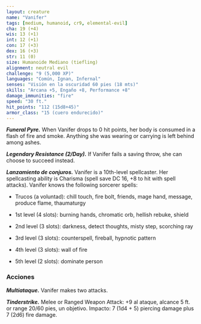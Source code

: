 ```yaml
---
layout: creature
name: "Vanifer"
tags: [medium, humanoid, cr9, elemental-evil]
cha: 19 (+4)
wis: 13 (+1)
int: 12 (+1)
con: 17 (+3)
dex: 16 (+3)
str: 11 (0)
size: Humanoide Mediano (tiefling)
alignment: neutral evil
challenge: "9 (5,000 XP)"
languages: "Común, Ignan, Infernal"
senses: "Visión en la oscuridad 60 pies (18 mts)"
skills: "Arcana +5, Engaño +8, Performance +8"
damage_immunities: "fire"
speed: "30 ft."
hit_points: "112 (15d8+45)"
armor_class: "15 (cuero endurecido)"
---
```


***Funeral Pyre.*** When Vanifer drops to 0 hit points, her body is consumed in a flash of fire and smoke. Anything she was wearing or carrying is left behind among ashes.

***Legendary Resistance (2/Day).*** If Vanifer fails a saving throw, she can choose to succeed instead.

***Lanzamiento de conjuros.*** Vanifer is a 10th-level spellcaster. Her spellcasting ability is Charisma (spell save DC 16, +8 to hit with spell attacks). Vanifer knows the following sorcerer spells:

* Trucos (a voluntad): chill touch, fire bolt, friends, mage hand, message, produce flame, thaumaturgy

* 1st level (4 slots): burning hands, chromatic orb, hellish rebuke, shield

* 2nd level (3 slots): darkness, detect thoughts, misty step, scorching ray

* 3rd level (3 slots): counterspell, fireball, hypnotic pattern

* 4th level (3 slots): wall of fire

* 5th level (2 slots): dominate person

### Acciones

***Multiataque.*** Vanifer makes two attacks.

***Tinderstrike.*** Melee or Ranged Weapon Attack: +9 al ataque, alcance 5 ft. or range 20/60 pies, un objetivo. Impacto: 7 (1d4 + 5) piercing damage plus 7 (2d6) fire damage.